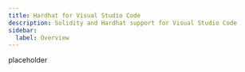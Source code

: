 ```yaml
---
title: Hardhat for Visual Studio Code
description: Solidity and Hardhat support for Visual Studio Code
sidebar:
  label: Overview
---
```


placeholder

